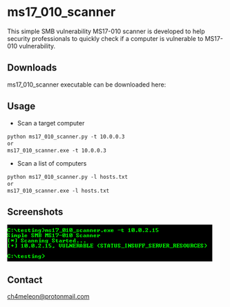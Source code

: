 # ms17_010_scanner

This simple SMB vulnerability MS17-010 scanner is developed to help security professionals to quickly check if a computer is vulnerable
to MS17-010 vulnerability.

## Downloads
ms17_010_scanner executable can be downloaded here: 

## Usage
* Scan a target computer
```
python ms17_010_scanner.py -t 10.0.0.3
or
ms17_010_scanner.exe -t 10.0.0.3
```

* Scan a list of computers
```
python ms17_010_scanner.py -l hosts.txt
or
ms17_010_scanner.exe -l hosts.txt
```

## Screenshots
<img align="center" src="./1.PNG" alt="Screenshot #1" />

## Contact
ch4meleon@protonmail.com
